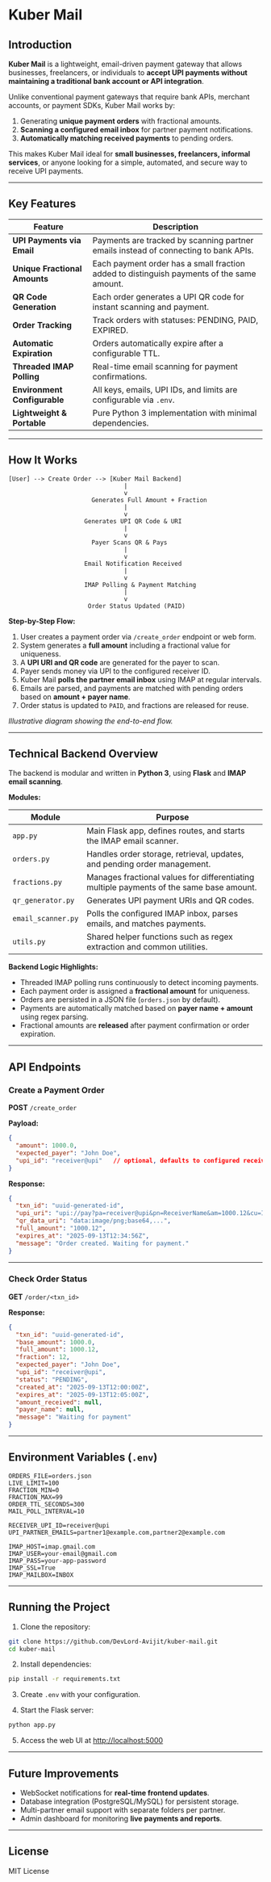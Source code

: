 
# Kuber Mail

## Introduction

**Kuber Mail** is a lightweight, email-driven payment gateway that allows businesses, freelancers, or individuals to **accept UPI payments without maintaining a traditional bank account or API integration**.

Unlike conventional payment gateways that require bank APIs, merchant accounts, or payment SDKs, Kuber Mail works by:

1. Generating **unique payment orders** with fractional amounts.
2. **Scanning a configured email inbox** for partner payment notifications.
3. **Automatically matching received payments** to pending orders.

This makes Kuber Mail ideal for **small businesses, freelancers, informal services**, or anyone looking for a simple, automated, and secure way to receive UPI payments.

---

## Key Features

| Feature                       | Description                                                                               |
| ----------------------------- | ----------------------------------------------------------------------------------------- |
| **UPI Payments via Email**    | Payments are tracked by scanning partner emails instead of connecting to bank APIs.       |
| **Unique Fractional Amounts** | Each payment order has a small fraction added to distinguish payments of the same amount. |
| **QR Code Generation**        | Each order generates a UPI QR code for instant scanning and payment.                      |
| **Order Tracking**            | Track orders with statuses: PENDING, PAID, EXPIRED.                                       |
| **Automatic Expiration**      | Orders automatically expire after a configurable TTL.                                     |
| **Threaded IMAP Polling**     | Real-time email scanning for payment confirmations.                                       |
| **Environment Configurable**  | All keys, emails, UPI IDs, and limits are configurable via `.env`.                        |
| **Lightweight & Portable**    | Pure Python 3 implementation with minimal dependencies.                                   |

---

## How It Works

```text
[User] --> Create Order --> [Kuber Mail Backend]
                                |
                                v
                       Generates Full Amount + Fraction
                                |
                                v
                     Generates UPI QR Code & URI
                                |
                                v
                       Payer Scans QR & Pays
                                |
                                v
                     Email Notification Received
                                |
                                v
                     IMAP Polling & Payment Matching
                                |
                                v
                      Order Status Updated (PAID)
```

**Step-by-Step Flow:**

1. User creates a payment order via `/create_order` endpoint or web form.
2. System generates a **full amount** including a fractional value for uniqueness.
3. A **UPI URI and QR code** are generated for the payer to scan.
4. Payer sends money via UPI to the configured receiver ID.
5. Kuber Mail **polls the partner email inbox** using IMAP at regular intervals.
6. Emails are parsed, and payments are matched with pending orders based on **amount + payer name**.
7. Order status is updated to `PAID`, and fractions are released for reuse.

*Illustrative diagram showing the end-to-end flow.*

---

## Technical Backend Overview

The backend is modular and written in **Python 3**, using **Flask** and **IMAP email scanning**.

**Modules:**

| Module             | Purpose                                                                                  |
| ------------------ | ---------------------------------------------------------------------------------------- |
| `app.py`           | Main Flask app, defines routes, and starts the IMAP email scanner.                       |
| `orders.py`        | Handles order storage, retrieval, updates, and pending order management.                 |
| `fractions.py`     | Manages fractional values for differentiating multiple payments of the same base amount. |
| `qr_generator.py`  | Generates UPI payment URIs and QR codes.                                                 |
| `email_scanner.py` | Polls the configured IMAP inbox, parses emails, and matches payments.                    |
| `utils.py`         | Shared helper functions such as regex extraction and common utilities.                   |

**Backend Logic Highlights:**

* Threaded IMAP polling runs continuously to detect incoming payments.
* Each payment order is assigned a **fractional amount** for uniqueness.
* Orders are persisted in a JSON file (`orders.json` by default).
* Payments are automatically matched based on **payer name + amount** using regex parsing.
* Fractional amounts are **released** after payment confirmation or order expiration.

---

## API Endpoints

### Create a Payment Order

**POST** `/create_order`

**Payload:**

```json
{
  "amount": 1000.0,
  "expected_payer": "John Doe",
  "upi_id": "receiver@upi"   // optional, defaults to configured receiver UPI
}
```

**Response:**

```json
{
  "txn_id": "uuid-generated-id",
  "upi_uri": "upi://pay?pa=receiver@upi&pn=ReceiverName&am=1000.12&cu=INR&tn=uuid-generated-id",
  "qr_data_uri": "data:image/png;base64,...",
  "full_amount": "1000.12",
  "expires_at": "2025-09-13T12:34:56Z",
  "message": "Order created. Waiting for payment."
}
```

---

### Check Order Status

**GET** `/order/<txn_id>`

**Response:**

```json
{
  "txn_id": "uuid-generated-id",
  "base_amount": 1000.0,
  "full_amount": 1000.12,
  "fraction": 12,
  "expected_payer": "John Doe",
  "upi_id": "receiver@upi",
  "status": "PENDING",
  "created_at": "2025-09-13T12:00:00Z",
  "expires_at": "2025-09-13T12:05:00Z",
  "amount_received": null,
  "payer_name": null,
  "message": "Waiting for payment"
}
```

---

## Environment Variables (`.env`)

```
ORDERS_FILE=orders.json
LIVE_LIMIT=100
FRACTION_MIN=0
FRACTION_MAX=99
ORDER_TTL_SECONDS=300
MAIL_POLL_INTERVAL=10

RECEIVER_UPI_ID=receiver@upi
UPI_PARTNER_EMAILS=partner1@example.com,partner2@example.com

IMAP_HOST=imap.gmail.com
IMAP_USER=your-email@gmail.com
IMAP_PASS=your-app-password
IMAP_SSL=True
IMAP_MAILBOX=INBOX
```

---

## Running the Project

1. Clone the repository:

```bash
git clone https://github.com/DevLord-Avijit/kuber-mail.git
cd kuber-mail
```

2. Install dependencies:

```bash
pip install -r requirements.txt
```

3. Create `.env` with your configuration.

4. Start the Flask server:

```bash
python app.py
```

5. Access the web UI at [http://localhost:5000](http://localhost:5000)

---

## Future Improvements

* WebSocket notifications for **real-time frontend updates**.
* Database integration (PostgreSQL/MySQL) for persistent storage.
* Multi-partner email support with separate folders per partner.
* Admin dashboard for monitoring **live payments and reports**.

---

## License

MIT License


